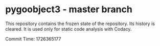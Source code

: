 # pygoobject3 - master branch

This repository contains the frozen state of the repository.
Its history is cleared. It is used only for static code
analysis with Codacy.

Commit Time: 1726365177